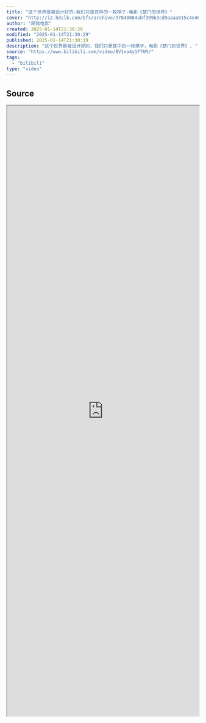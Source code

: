 ```yaml
---
title: "这个世界是被设计好的-我们只是其中的一枚棋子-电影《楚门的世界》"
cover: "http://i2.hdslb.com/bfs/archive/37840084abf399b3cd9aaaa815c4e46787e7fcd3.jpg@189w_107h.webp"
author: "顾我电影"
created: 2025-01-14T21:30:29
modified: "2025-01-14T21:30:29"
published: 2025-01-14T21:30:19
description: "这个世界是被设计好的，我们只是其中的一枚棋子，电影《楚门的世界》, "
source: "https://www.bilibili.com/video/BV1xa4y1F7UR/"
tags:
  - "bilibili"
type: "video"
---
```

## Source

<iframe src='https://player.bilibili.com/player.html?isOutside=true&bvid=BV1xa4y1F7UR&p=1&autoplay=false' style='height:40vh;width:100%' class='iframe-radius' allow='fullscreen'/><center>via: <a href='https://www.bilibili.com/video/BV1xa4y1F7UR' target='_blank' class='external-link'>https://www.bilibili.com/video/BV1xa4y1F7UR</a></center>


## Notes

